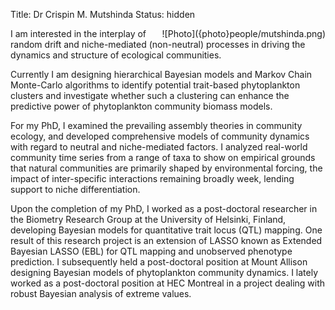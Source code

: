 Title: Dr Crispin M. Mutshinda
Status: hidden

<span style="float:right">
![Photo]({photo}people/mutshinda.png)
</span>

I am interested in the interplay of random drift and niche-mediated (non-neutral) processes in driving the dynamics and structure of ecological communities.

Currently I am designing hierarchical Bayesian models and Markov Chain Monte-Carlo algorithms to identify potential trait-based phytoplankton clusters and investigate whether such a clustering can enhance the predictive power of phytoplankton community biomass models. 

For my PhD, I examined the prevailing assembly theories in community ecology, and developed comprehensive models of community dynamics with regard to neutral and niche-mediated factors. I analyzed real-world community time series from a range of taxa to show on empirical grounds that natural communities are primarily shaped by environmental forcing, the impact of inter-specific interactions remaining broadly week, lending support to niche differentiation.

Upon the completion of my PhD, I worked as a post-doctoral researcher in the Biometry Research Group at the University of Helsinki, Finland, developing Bayesian models for quantitative trait locus (QTL) mapping. One result of this research project is an extension of LASSO known as Extended Bayesian LASSO (EBL) for QTL mapping and unobserved phenotype prediction. I subsequently held a post-doctoral position at Mount Allison designing Bayesian models of phytoplankton community dynamics. I lately worked as a post-doctoral position at HEC Montreal in a project dealing with robust Bayesian analysis of extreme values.

